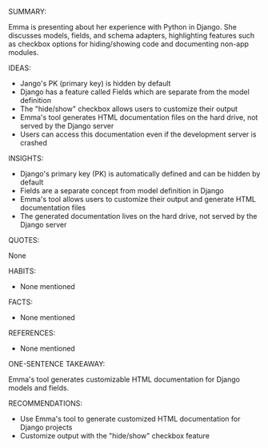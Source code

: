SUMMARY:

Emma is presenting about her experience with Python in Django. She discusses models, fields, and schema adapters, highlighting features such as checkbox options for hiding/showing code and documenting non-app modules.

IDEAS:

* Jango's PK (primary key) is hidden by default
* Django has a feature called Fields which are separate from the model definition
* The "hide/show" checkbox allows users to customize their output
* Emma's tool generates HTML documentation files on the hard drive, not served by the Django server
* Users can access this documentation even if the development server is crashed

INSIGHTS:

* Django's primary key (PK) is automatically defined and can be hidden by default
* Fields are a separate concept from model definition in Django
* Emma's tool allows users to customize their output and generate HTML documentation files
* The generated documentation lives on the hard drive, not served by the Django server

QUOTES:

None

HABITS:

* None mentioned

FACTS:

* None mentioned

REFERENCES:

* None mentioned

ONE-SENTENCE TAKEAWAY:

Emma's tool generates customizable HTML documentation for Django models and fields.

RECOMMENDATIONS:

* Use Emma's tool to generate customized HTML documentation for Django projects
* Customize output with the "hide/show" checkbox feature

